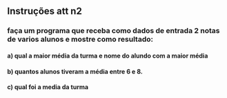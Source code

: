 ## Instruções att n2
### faça um programa que receba como dados de entrada 2 notas de varios alunos e mostre como resultado:
#### a) qual a maior média da turma e nome do alundo com a maior média  
#### b) quantos alunos tiveram a média entre 6 e 8.
#### c) qual foi a media da turma 
